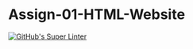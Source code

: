 # Assign-01-HTML-Website
[![GitHub's Super Linter](https://github.com/ICS20-Programming-BenT/Assign-01-HTML-Website/workflows/GitHub's%20Super%20Linter/badge.svg)](https://github.com/ICS20-Programming-BenT/Assign-01-HTML-Website/actions)
